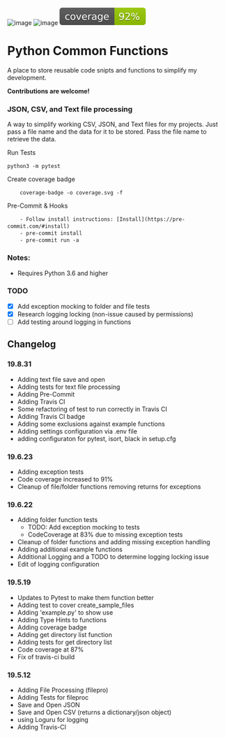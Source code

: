 ![image](https://img.shields.io/badge/calver-YYYY.MM.DD-22bfda.svg "CalVer")
![image](https://travis-ci.org/devsetgo/python_common_functions.svg "Build Status")
![image](coverage.svg "CalVer")

# Python Common Functions
A place to store reusable code snipts and functions to simplify my development.

**Contributions are welcome!**

### JSON, CSV, and Text file processing
A way to simplify working CSV, JSON, and Text files for my projects. Just pass a file name and the data for it to be stored. Pass the file name to retrieve the data.

Run Tests
~~~~
python3 -m pytest
~~~~

Create coverage badge
~~~~
    coverage-badge -o coverage.svg -f
~~~~

Pre-Commit & Hooks
~~~~
    - Follow install instructions: [Install](https://pre-commit.com/#install)
    - pre-commit install
    - pre-commit run -a
~~~~

### Notes:
- Requires Python 3.6 and higher

### TODO
- [x] Add exception mocking to folder and file tests
- [x] Research logging locking (non-issue caused by permissions)
- [ ] Add testing around logging in functions
## Changelog
### 19.8.31
- Adding text file save and open
- Adding tests for text file processing
- Adding Pre-Commit
- Adding Travis CI
- Some refactoring of test to run correctly in Travis CI
- Adding Travis CI badge
- Adding some exclusions against example functions
- Adding settings configuration via .env file
- adding configuraton for pytest, isort, black in setup.cfg

### 19.6.23
- Adding exception tests
- Code coverage increased to 91%
- Cleanup of file/folder functions removing returns for exceptions

### 19.6.22
- Adding folder function tests
  - TODO: Add exception mocking to tests
  - CodeCoverage at 83% due to missing exception tests
- Cleanup of folder functions and adding missing exception handling
- Adding additional example functions
- Additional Logging and a TODO to determine logging locking issue
- Edit of logging configuration

### 19.5.19
- Updates to Pytest to make them function better
- Adding test to cover create_sample_files
- Adding 'example.py' to show use
- Adding Type Hints to functions
- Adding coverage badge
- Adding get directory list function
- Adding tests for get directory list
- Code coverage at 87%
- Fix of travis-ci build

### 19.5.12
- Adding File Processing (filepro)
- Adding Tests for fileproc
- Save and Open JSON
- Save and Open CSV (returns a dictionary/json object)
- using Loguru for logging
- Adding Travis-CI